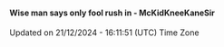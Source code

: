 #### Wise man says only fool rush in - McKidKneeKaneSir
Updated on 21/12/2024 - 16:11:51 (UTC) Time Zone
